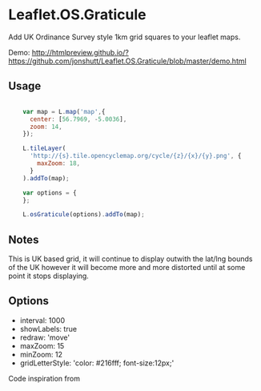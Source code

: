 # Leaflet.OS.Graticule
Add UK Ordinance Survey style 1km grid squares to your leaflet maps.

Demo: http://htmlpreview.github.io/?https://github.com/jonshutt/Leaflet.OS.Graticule/blob/master/demo.html

Usage
-----

```JavaScript

    var map = L.map('map',{
      center: [56.7969, -5.0036],
      zoom: 14,
    });

    L.tileLayer(
      'http://{s}.tile.opencyclemap.org/cycle/{z}/{x}/{y}.png', {
        maxZoom: 18,
      }
    ).addTo(map);

    var options = {      
    };

    L.osGraticule(options).addTo(map);

```

Notes
-----
This is UK based grid, it will continue to display outwith the lat/lng bounds of the UK however it will become more and more distorted until at some point it stops displaying.

Options
-------
- interval: 1000
- showLabels: true
- redraw: 'move'
- maxZoom: 15
- minZoom: 12
- gridLetterStyle: 'color: #216fff; font-size:12px;'



Code inspiration from  
